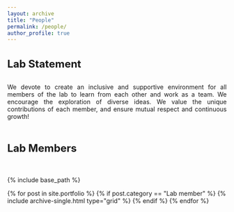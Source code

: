 ```yaml
---
layout: archive
title: "People"
permalink: /people/
author_profile: true
---
```


<div class="row" style="margin-bottom: 50px;">
  <div class="col-md-12 text-center">
    <h1 style="font-size: 1.5rem; font-weight: bold; margin-bottom: 30px;">Lab Statement</h1> 
  </div>
  <div class="col-md-12">
    <p style="text-align: justify; max-width: 900px; margin: 0 auto;">
      We devote to create an inclusive and supportive environment for all members of the lab to learn from each other and work as a team. 
      We encourage the exploration of diverse ideas. We value the unique contributions of each member, and ensure mutual respect and continuous growth!      
    </p>
  </div>
</div>

<h1 class="text-center" style="font-size: 1.5rem; margin-bottom: 50px;">Lab Members</h1>

{% include base_path %}

<div class="grid__wrapper">
  {% for post in site.portfolio %}
    {% if post.category == "Lab member" %}
      {% include archive-single.html type="grid" %}
    {% endif %}
  {% endfor %}
</div>

<!--
<h1 class="text-center" style="font-size: 2rem; margin: 50px 0;">Lab Alumni</h1>

<div class="grid__wrapper">
  {% for post in site.portfolio %}
    {% if post.category == "Lab alumni" %}
      {% include archive-single.html type="grid" %}
    {% endif %}
  {% endfor %}
</div>
-->

